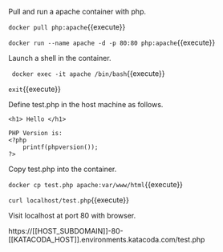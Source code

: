 
Pull and run a apache container with php.

`docker pull php:apache`{{execute}}

`docker run --name apache -d -p 80:80 php:apache`{{execute}}


Launch a shell in the container.

` docker exec -it apache /bin/bash`{{execute}}

`exit`{{execute}}


Define test.php in the host machine as follows.
```
<h1> Hello </h1> 

PHP Version is: 
<?php 
	printf(phpversion());
?>

```


Copy test.php into the container.

`docker cp test.php apache:var/www/html`{{execute}}


`curl localhost/test.php`{{execute}}

Visit localhost at port 80 with browser.

https://[[HOST_SUBDOMAIN]]-80-[[KATACODA_HOST]].environments.katacoda.com/test.php


